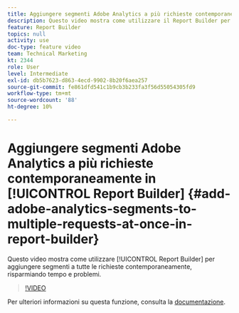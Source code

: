 ```yaml
---
title: Aggiungere segmenti Adobe Analytics a più richieste contemporaneamente al Report Builder
description: Questo video mostra come utilizzare il Report Builder per aggiungere segmenti a tutte le richieste contemporaneamente, risparmiando tempo e problemi.
feature: Report Builder
topics: null
activity: use
doc-type: feature video
team: Technical Marketing
kt: 2344
role: User
level: Intermediate
exl-id: db5b7623-d863-4ecd-9902-8b20f6aea257
source-git-commit: fe861dfd541c1b9cb3b233fa3f56d55054305fd9
workflow-type: tm+mt
source-wordcount: '88'
ht-degree: 10%

---
```


# Aggiungere segmenti Adobe Analytics a più richieste contemporaneamente in [!UICONTROL Report Builder] {#add-adobe-analytics-segments-to-multiple-requests-at-once-in-report-builder}

Questo video mostra come utilizzare [!UICONTROL Report Builder] per aggiungere segmenti a tutte le richieste contemporaneamente, risparmiando tempo e problemi.

>[!VIDEO](https://video.tv.adobe.com/v/25445/?quality=12)

Per ulteriori informazioni su questa funzione, consulta la [documentazione](https://experienceleague.adobe.com/docs/analytics/analyze/report-builder/home.html?lang=en).
